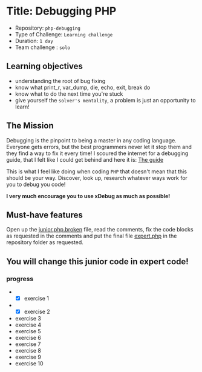 # Title: Debugging PHP

- Repository: `php-debugging`
- Type of Challenge: `Learning challenge`
- Duration: `1 day`
- Team challenge : `solo`

## Learning objectives
- understanding the root of bug fixing
- know what print_r, var_dump, die, echo, exit, break do
- know what to do the next time you're stuck
- give yourself the `solver's mentality`, a problem is just an opportunity to learn!

## The Mission
Debugging is the pinpoint to being a master in any coding language.  
Everyone gets errors, but the best programmers never let it stop them and they find a way to fix it every time!
I scoured the internet for a debugging guide, that I felt like I could get behind and here it is: [The guide](https://rollbar.com/guides/how-to-debug-php/)

This is what I feel like doing when coding `PHP` that doesn't mean that this should be your way. Discover, look up, research whatever ways work for you to debug you code!

**I very much encourage you to use xDebug as much as possible!**

## Must-have features
Open up the [junior.php.broken](resources/junior.php.broken) file, read the comments, fix the code blocks as requested in the comments
and put the final file [expert.php](resources/expert.php) in the repository folder as requested.

You will change this junior code in expert code!
---
### progress
- -[x] exercise 1
- -[x] exercise 2
- exercise 3
- exercise 4
- exercise 5
- exercise 6
- exercise 7
- exercise 8
- exercise 9
- exercise 10

